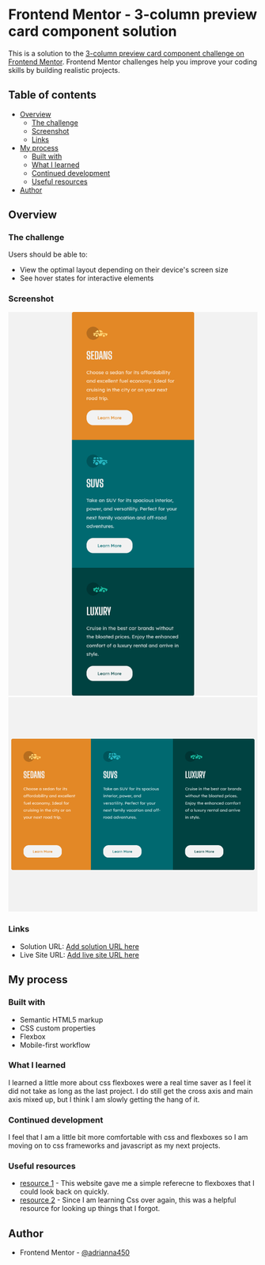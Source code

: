 # Frontend Mentor - 3-column preview card component solution

This is a solution to the [3-column preview card component challenge on Frontend Mentor](https://www.frontendmentor.io/challenges/3column-preview-card-component-pH92eAR2-). Frontend Mentor challenges help you improve your coding skills by building realistic projects.

## Table of contents

- [Overview](#overview)
  - [The challenge](#the-challenge)
  - [Screenshot](#screenshot)
  - [Links](#links)
- [My process](#my-process)
  - [Built with](#built-with)
  - [What I learned](#what-i-learned)
  - [Continued development](#continued-development)
  - [Useful resources](#useful-resources)
- [Author](#author)

## Overview

### The challenge

Users should be able to:

- View the optimal layout depending on their device's screen size
- See hover states for interactive elements

### Screenshot

![Mobile Design](./images/Mobile-Design.png)
![Desktop Design](./images/Desktop-Design.png)

### Links

- Solution URL: [Add solution URL here](https://your-solution-url.com)
- Live Site URL: [Add live site URL here](https://your-live-site-url.com)

## My process

### Built with

- Semantic HTML5 markup
- CSS custom properties
- Flexbox
- Mobile-first workflow

### What I learned

I learned a little more about css flexboxes were a real time saver as I feel it did not take as long as the last project. I do still get the cross axis and main axis mixed up, but I think I am slowly getting the hang of it.

### Continued development

I feel that I am a little bit more comfortable with css and flexboxes so I am moving on to css frameworks and javascript as my next projects.

### Useful resources

- [resource 1](https://flexbox.malven.co/) - This website gave me a simple referecne to flexboxes that I could look back on quickly.
- [resource 2](https://developer.mozilla.org/en-US/docs/Web/CSS) - Since I am learning Css over again, this was a helpful resource for looking up things that I forgot.

## Author

- Frontend Mentor - [@adrianna450](https://www.frontendmentor.io/profile/adrianna450)
